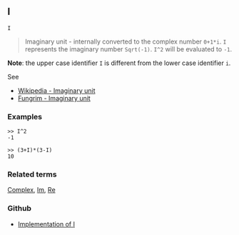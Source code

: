 ## I 

```
I  
```

> Imaginary unit - internally converted to the complex number `0+1*i`. `I` represents the imaginary number `Sqrt(-1)`. `I^2` will be evaluated to `-1`.

**Note**: the upper case identifier `I` is different from the lower case identifier `i`.
 
See
* [Wikipedia - Imaginary unit](https://en.wikipedia.org/wiki/Imaginary_unit)
* [Fungrim - Imaginary unit](http://fungrim.org/topic/Imaginary_unit/)

### Examples

``` 
>> I^2
-1

>> (3+I)*(3-I)
10
```

### Related terms 
[Complex](Complex.md), [Im](Im.md), [Re](Re.md)

### Github

* [Implementation of I](https://github.com/axkr/symja_android_library/blob/master/symja_android_library/matheclipse-core/src/main/java/org/matheclipse/core/builtin/ConstantDefinitions.java#L1029) 
